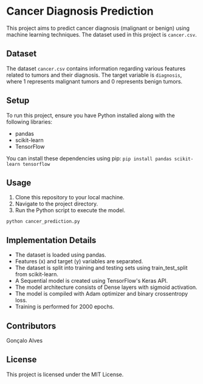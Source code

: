 # Cancer Diagnosis Prediction

This project aims to predict cancer diagnosis (malignant or benign) using machine learning techniques. The dataset used in this project is `cancer.csv`.

## Dataset
The dataset `cancer.csv` contains information regarding various features related to tumors and their diagnosis. The target variable is `diagnosis`, where 1 represents malignant tumors and 0 represents benign tumors.

## Setup
To run this project, ensure you have Python installed along with the following libraries:
- pandas
- scikit-learn
- TensorFlow

You can install these dependencies using pip:
`pip install pandas scikit-learn tensorflow`


## Usage
1. Clone this repository to your local machine.
2. Navigate to the project directory.
3. Run the Python script to execute the model.

`python cancer_prediction.py`

## Implementation Details
- The dataset is loaded using pandas.
- Features (x) and target (y) variables are separated.
- The dataset is split into training and testing sets using train_test_split from scikit-learn.
- A Sequential model is created using TensorFlow's Keras API.
- The model architecture consists of Dense layers with sigmoid activation.
- The model is compiled with Adam optimizer and binary crossentropy loss.
- Training is performed for 2000 epochs.

## Contributors
Gonçalo Alves

## License
This project is licensed under the MIT License.